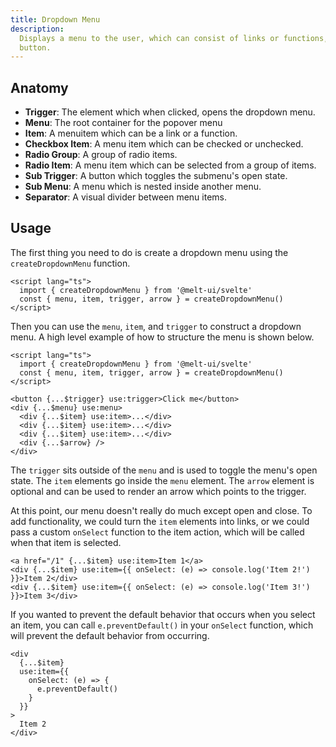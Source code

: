 ```yaml
---
title: Dropdown Menu
description:
  Displays a menu to the user, which can consist of links or functions, triggered by a
  button.
---
```


## Anatomy

- **Trigger**: The element which when clicked, opens the dropdown menu.
- **Menu**: The root container for the popover menu
- **Item**: A menuitem which can be a link or a function.
- **Checkbox Item**: A menu item which can be checked or unchecked.
- **Radio Group**: A group of radio items.
- **Radio Item**: A menu item which can be selected from a group of items.
- **Sub Trigger**: A button which toggles the submenu's open state.
- **Sub Menu**: A menu which is nested inside another menu.
- **Separator**: A visual divider between menu items.

## Usage

The first thing you need to do is create a dropdown menu using the `createDropdownMenu`
function.

```svelte {3}
<script lang="ts">
  import { createDropdownMenu } from '@melt-ui/svelte'
  const { menu, item, trigger, arrow } = createDropdownMenu()
</script>
```

Then you can use the `menu`, `item`, and `trigger` to construct a dropdown menu. A high
level example of how to structure the menu is shown below.

```svelte
<script lang="ts">
  import { createDropdownMenu } from '@melt-ui/svelte'
  const { menu, item, trigger, arrow } = createDropdownMenu()
</script>

<button {...$trigger} use:trigger>Click me</button>
<div {...$menu} use:menu>
  <div {...$item} use:item>...</div>
  <div {...$item} use:item>...</div>
  <div {...$item} use:item>...</div>
  <div {...$arrow} />
</div>
```

The `trigger` sits outside of the `menu` and is used to toggle the menu's open state. The
`item` elements go inside the `menu` element. The `arrow` element is optional and can be
used to render an arrow which points to the trigger.

At this point, our menu doesn't really do much except open and close. To add
functionality, we could turn the `item` elements into links, or we could pass a custom
`onSelect` function to the item action, which will be called when that item is selected.

```svelte
<a href="/1" {...$item} use:item>Item 1</a>
<div {...$item} use:item={{ onSelect: (e) => console.log('Item 2!') }}>Item 2</div>
<div {...$item} use:item={{ onSelect: (e) => console.log('Item 3!') }}>Item 3</div>
```

If you wanted to prevent the default behavior that occurs when you select an item, you can
call `e.preventDefault()` in your `onSelect` function, which will prevent the default
behavior from occurring.

```svelte
<div
  {...$item}
  use:item={{
    onSelect: (e) => {
      e.preventDefault()
    }
  }}
>
  Item 2
</div>
```
